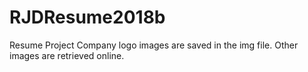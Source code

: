 # RJDResume2018b
Resume Project
Company logo images are saved in the img file.
Other images are retrieved online.
